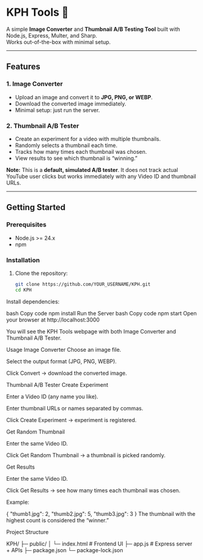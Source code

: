 # KPH Tools 🚀

A simple **Image Converter** and **Thumbnail A/B Testing Tool** built with Node.js, Express, Multer, and Sharp.  
Works out-of-the-box with minimal setup.

---

## **Features**

### 1. Image Converter
- Upload an image and convert it to **JPG, PNG, or WEBP**.  
- Download the converted image immediately.  
- Minimal setup: just run the server.

### 2. Thumbnail A/B Tester
- Create an experiment for a video with multiple thumbnails.  
- Randomly selects a thumbnail each time.  
- Tracks how many times each thumbnail was chosen.  
- View results to see which thumbnail is “winning.”  

**Note:** This is a **default, simulated A/B tester**. It does not track actual YouTube user clicks but works immediately with any Video ID and thumbnail URLs.

---

## **Getting Started**

### **Prerequisites**
- Node.js >= 24.x  
- npm  

### **Installation**
1. Clone the repository:
   ```bash
   git clone https://github.com/YOUR_USERNAME/KPH.git
   cd KPH
Install dependencies:

bash
Copy code
npm install
Run the Server
bash
Copy code
npm start
Open your browser at http://localhost:3000

You will see the KPH Tools webpage with both Image Converter and Thumbnail A/B Tester.

Usage
Image Converter
Choose an image file.

Select the output format (JPG, PNG, WEBP).

Click Convert → download the converted image.

Thumbnail A/B Tester
Create Experiment

Enter a Video ID (any name you like).

Enter thumbnail URLs or names separated by commas.

Click Create Experiment → experiment is registered.

Get Random Thumbnail

Enter the same Video ID.

Click Get Random Thumbnail → a thumbnail is picked randomly.

Get Results

Enter the same Video ID.

Click Get Results → see how many times each thumbnail was chosen.

Example:


{
  "thumb1.jpg": 2,
  "thumb2.jpg": 5,
  "thumb3.jpg": 3
}
The thumbnail with the highest count is considered the “winner.”

Project Structure

KPH/
 ├─ public/
 │   └─ index.html       # Frontend UI
 ├─ app.js               # Express server + APIs
 ├─ package.json
 └─ package-lock.json
